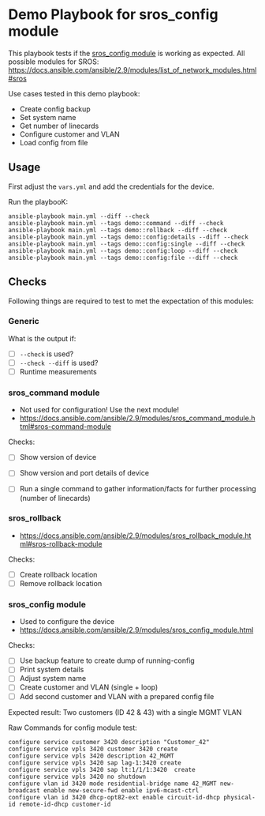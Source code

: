 # Demo Playbook for sros_config module

This playbook tests if the [sros_config module](https://docs.ansible.com/ansible/2.9/modules/sros_config_module.html) is working as expected.
All possible modules for SROS: https://docs.ansible.com/ansible/2.9/modules/list_of_network_modules.html#sros

Use cases tested in this demo playbook:
* Create config backup
* Set system name
* Get number of linecards
* Configure customer and VLAN
* Load config from file



## Usage

First adjust the `vars.yml` and add the credentials for the device.

Run the playbooK:
```
ansible-playbook main.yml --diff --check
ansible-playbook main.yml --tags demo::command --diff --check
ansible-playbook main.yml --tags demo::rollback --diff --check
ansible-playbook main.yml --tags demo::config:details --diff --check
ansible-playbook main.yml --tags demo::config:single --diff --check
ansible-playbook main.yml --tags demo::config:loop --diff --check
ansible-playbook main.yml --tags demo::config:file --diff --check
```

## Checks

Following things are required to test to met the expectation of this modules:

### Generic

What is the output if:

* [ ] `--check` is used?
* [ ] `--check --diff` is used?
* [ ] Runtime measurements

### sros_command module

* Not used for configuration! Use the next module!
* https://docs.ansible.com/ansible/2.9/modules/sros_command_module.html#sros-command-module

Checks:
* [ ] Show version of device
* [ ] Show version and port details of device
* [ ] Run a single command to gather information/facts for further processing (number of linecards)


### sros_rollback

* https://docs.ansible.com/ansible/2.9/modules/sros_rollback_module.html#sros-rollback-module

Checks:
* [ ] Create rollback location
* [ ] Remove rollback location

### sros_config module

* Used to configure the device
* https://docs.ansible.com/ansible/2.9/modules/sros_config_module.html

Checks:
* [ ] Use backup feature to create dump of running-config
* [ ] Print system details
* [ ] Adjust system name
* [ ] Create customer and VLAN (single + loop)
* [ ] Add second customer and VLAN with a prepared config file

Expected result: Two customers (ID 42 & 43) with a single MGMT VLAN

Raw Commands for config module test:
```
configure service customer 3420 description "Customer_42"
configure service vpls 3420 customer 3420 create
configure service vpls 3420 description 42_MGMT
configure service vpls 3420 sap lag-1:3420 create
configure service vpls 3420 sap lt:1/1/1:3420  create
configure service vpls 3420 no shutdown
configure vlan id 3420 mode residential-bridge name 42_MGMT new-broadcast enable new-secure-fwd enable ipv6-mcast-ctrl
configure vlan id 3420 dhcp-opt82-ext enable circuit-id-dhcp physical-id remote-id-dhcp customer-id
```
